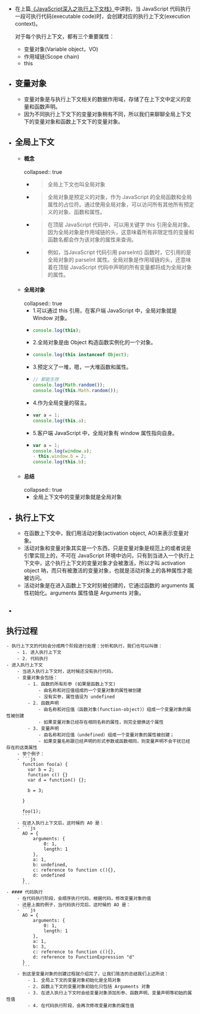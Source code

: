 - 在上篇[《JavaScript深入之执行上下文栈》](https://github.com/mqyqingfeng/Blog/issues/4)中讲到，当 JavaScript 代码执行一段可执行代码(executable code)时，会创建对应的执行上下文(execution context)。
  
  对于每个执行上下文，都有三个重要属性：
	- 变量对象(Variable object，VO)
	- 作用域链(Scope chain)
	- this
- ## 变量对象
	- 变量对象是与执行上下文相关的数据作用域，存储了在上下文中定义的变量和函数声明。
	- 因为不同执行上下文下的变量对象稍有不同，所以我们来聊聊全局上下文下的变量对象和函数上下文下的变量对象。
- ## 全局上下文
	- #### 概念
	  collapsed:: true
		- > 全局上下文也叫全局对象
		- > 全局对象是预定义的对象，作为 JavaScript 的全局函数和全局属性的占位符。通过使用全局对象，可以访问所有其他所有预定义的对象、函数和属性。
		- > 在顶层 JavaScript 代码中，可以用关键字 this 引用全局对象。因为全局对象是作用域链的头，这意味着所有非限定性的变量和函数名都会作为该对象的属性来查询。
		- > 例如，当JavaScript 代码引用 parseInt() 函数时，它引用的是全局对象的 parseInt 属性。全局对象是作用域链的头，还意味着在顶层 JavaScript 代码中声明的所有变量都将成为全局对象的属性。
	- #### 全局对象
	  collapsed:: true
		- 1.可以通过 this 引用，在客户端 JavaScript 中，全局对象就是 Window 对象。
		- ```js
		  console.log(this);
		  ```
		- 2.全局对象是由 Object 构造函数实例化的一个对象。
		- ```js
		  console.log(this instanceof Object);
		  ```
		- 3.预定义了一堆，嗯，一大堆函数和属性。
		- ```js
		  // 都能生效
		  console.log(Math.random());
		  console.log(this.Math.random());
		  ```
		- 4.作为全局变量的宿主。
		- ```js
		  var a = 1;
		  console.log(this.a);
		  ```
		- 5.客户端 JavaScript 中，全局对象有 window 属性指向自身。
		- ```js
		  var a = 1;
		  console.log(window.a);
		  - this.window.b = 2;
		  console.log(this.b);
		  ```
	- #### 总结
	  collapsed:: true
		- 全局上下文中的变量对象就是全局对象
- ## 执行上下文
	- 在函数上下文中，我们用活动对象(activation object, AO)来表示变量对象。
	- 活动对象和变量对象其实是一个东西，只是变量对象是规范上的或者说是引擎实现上的，不可在 JavaScript 环境中访问，只有到当进入一个执行上下文中，这个执行上下文的变量对象才会被激活，所以才叫 activation object 呐，而只有被激活的变量对象，也就是活动对象上的各种属性才能被访问。
	- 活动对象是在进入函数上下文时刻被创建的，它通过函数的 arguments 属性初始化。arguments 属性值是 Arguments 对象。
- ##
## 执行过程
	- 执行上下文的代码会分成两个阶段进行处理：分析和执行，我们也可以叫做：
		- 1. 进入执行上下文
		- 2. 代码执行
	- 进入执行上下文
		- 当进入执行上下文时，这时候还没有执行代码，
		- 变量对象会包括：
			- 1. 函数的所有形参 (如果是函数上下文)
				- 由名称和对应值组成的一个变量对象的属性被创建
				- 没有实参，属性值设为 undefined
			- 2. 函数声明
				- 由名称和对应值（函数对象(function-object)）组成一个变量对象的属性被创建
				- 如果变量对象已经存在相同名称的属性，则完全替换这个属性
			- 3. 变量声明
				- 由名称和对应值（undefined）组成一个变量对象的属性被创建；
				- 如果变量名称跟已经声明的形式参数或函数相同，则变量声明不会干扰已经存在的这类属性
		- 举个例子：
		- ```js
		  function foo(a) {
		    var b = 2;
		    function c() {}
		    var d = function() {};
		  
		    b = 3;
		  
		  }
		  
		  foo(1);
		  ```
		- 在进入执行上下文后，这时候的 AO 是：
		- ```js
		  AO = {
		      arguments: {
		          0: 1,
		          length: 1
		      },
		      a: 1,
		      b: undefined,
		      c: reference to function c(){},
		      d: undefined
		  }
		  ```
	- #### 代码执行
		- 在代码执行阶段，会顺序执行代码，根据代码，修改变量对象的值
		- 还是上面的例子，当代码执行完后，这时候的 AO 是：
		- ```js
		  AO = {
		      arguments: {
		          0: 1,
		          length: 1
		      },
		      a: 1,
		      b: 3,
		      c: reference to function c(){},
		      d: reference to FunctionExpression "d"
		  }
		  ```
		- 到这里变量对象的创建过程就介绍完了，让我们简洁的总结我们上述所说：
			- 1. 全局上下文的变量对象初始化是全局对象
			- 2. 函数上下文的变量对象初始化只包括 Arguments 对象
			- 3. 在进入执行上下文时会给变量对象添加形参、函数声明、变量声明等初始的属性值
			- 4. 在代码执行阶段，会再次修改变量对象的属性值